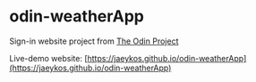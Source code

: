 # odin-weatherApp

Sign-in website project from [The Odin Project](https://www.theodinproject.com/lessons/node-path-javascript-weather-app)

Live-demo website: [https://jaeykos.github.io/odin-weatherApp](https://jaeykos.github.io/odin-weatherApp) 
